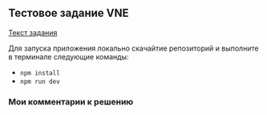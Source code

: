 ## Тестовое задание VNE

[Текст задания](https://github.com/DmitriyNov/test-task-QPD/blob/main/public/Task_text.docx)

Для запуска приложения локально скачайтие репозиторий и выполните в терминале следующие команды:
- `npm install`
- `npm run dev`

### Мои комментарии к решению
